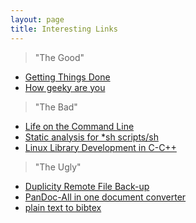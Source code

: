 ```yaml
---
layout: page
title: Interesting Links
---
```



> "The Good"

- <a href="http://chronicle.com/blogs/profhacker/an-introduction-to-gtd-getting-things-done/22719"  target="_blank">Getting Things Done</a>  
- <a href="http://www.joereiss.net/geek/geek.html"  target="_blank">How geeky are you</a>  

> "The Bad"

- <a href="http://stephenramsay.us/2011/04/09/life-on-the-command-line/" target="_blank">Life on the Command Line</a> 
- <a href="http://www.shellcheck.net/"  target="_blank">Static analysis for *sh scripts/sh</a>  
- <a href="http://ubuntuforums.org/showthread.php?t=1725448"  target="_blank">Linux Library Development in C-C++</a>  

> "The Ugly"

- <a href="http://duplicity.nongnu.org/"  target="_blank">Duplicity Remote File Back-up</a>
- <a href="http://pandoc.org/"  target="_blank">PanDoc-All in one document converter</a>
- <a href="http://www.snowelm.com/~t/doc/tips/makebib.en.html"  target="_blank">plain text to bibtex</a>

